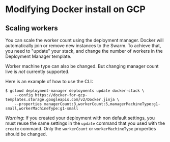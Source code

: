 <!--[metadata]>
+++
title = "Docker for GCP"
description = "Docker for GCP"
keywords = ["iaas, gcp"]
[menu.main]
identifier="docs-gcp-scaling"
parent = "docs-gcp"
name = "Scaling"
weight="200"
+++
<![end-metadata]-->

# Modifying Docker install on GCP

## Scaling workers

You can scale the worker count using the deployment manager. Docker will automatically join or remove new instances to the Swarm.
To achieve that, you need to "update" your stack, and change the number of workers in the Deployment Manager template.

Worker machine type can also be changed. But changing manager count live is _not_ currently supported.

Here is an example of how to use the CLI:

```
$ gcloud deployment-manager deployments update docker-stack \
    --config https://docker-for-gcp-templates.storage.googleapis.com/v2/Docker.jinja \
    --properties managerCount:3,workerCount:5,managerMachineType:g1-small,workerMachineType:g1-small
```

_Warning_: If you created your deployment with non default settings, you must
reuse the same settings in the `update` command that you used with the `create`
command. Only the `workerCount` or `workerMachineType` properties should be changed.
